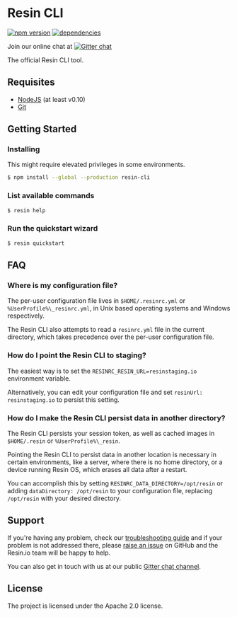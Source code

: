 Resin CLI
=========

[![npm version](https://badge.fury.io/js/resin-cli.svg)](http://badge.fury.io/js/resin-cli)
[![dependencies](https://david-dm.org/resin-io/resin-cli.png)](https://david-dm.org/resin-io/resin-cli.png)

Join our online chat at [![Gitter chat](https://badges.gitter.im/resin-io/chat.png)](https://gitter.im/resin-io/chat)

The official Resin CLI tool.

Requisites
----------

- [NodeJS](https://nodejs.org) (at least v0.10)
- [Git](https://git-scm.com)

Getting Started
---------------

### Installing

This might require elevated privileges in some environments.

```sh
$ npm install --global --production resin-cli
```

### List available commands

```sh
$ resin help
```

### Run the quickstart wizard

```sh
$ resin quickstart
```

FAQ
---

### Where is my configuration file?

The per-user configuration file lives in `$HOME/.resinrc.yml` or `%UserProfile%\_resinrc.yml`, in Unix based operating systems and Windows respectively.

The Resin CLI also attempts to read a `resinrc.yml` file in the current directory, which takes precedence over the per-user configuration file.

### How do I point the Resin CLI to staging?

The easiest way is to set the `RESINRC_RESIN_URL=resinstaging.io` environment variable.

Alternatively, you can edit your configuration file and set `resinUrl: resinstaging.io` to persist this setting.

### How do I make the Resin CLI persist data in another directory?

The Resin CLI persists your session token, as well as cached images in `$HOME/.resin` or `%UserProfile%\_resin`.

Pointing the Resin CLI to persist data in another location is necessary in certain environments, like a server, where there is no home directory, or a device running Resin OS, which erases all data after a restart.

You can accomplish this by setting `RESINRC_DATA_DIRECTORY=/opt/resin` or adding `dataDirectory: /opt/resin` to your configuration file, replacing `/opt/resin` with your desired directory.

Support
-------

If you're having any problem, check our [troubleshooting guide](https://github.com/resin-io/resin-cli/blob/master/TROUBLESHOOTING.md) and if your problem is not addressed there, please [raise an issue](https://github.com/resin-io/resin-cli/issues/new) on GitHub and the Resin.io team will be happy to help.

You can also get in touch with us at our public [Gitter chat channel](https://gitter.im/resin-io/chat).

License
-------

The project is licensed under the Apache 2.0 license.
